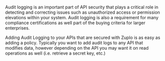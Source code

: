 Audit logging is an important part of API security that plays a critical role in
detecting and correcting issues such as unauthorized access or permission
elevations within your system. Audit logging is also a requirement for many
compliance certifications as well part of the buying criteria for larger
enterprises.

Adding Audit Logging to your APIs that are secured with Zuplo is as easy as
adding a policy. Typically you want to add audit logs to any API that modifies
data, however depending on the API you may want it on read operations as well
(i.e. retrieve a secret key, etc.)

